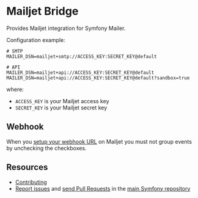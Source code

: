 Mailjet Bridge
==============

Provides Mailjet integration for Symfony Mailer.

Configuration example:

```env
# SMTP
MAILER_DSN=mailjet+smtp://ACCESS_KEY:SECRET_KEY@default

# API
MAILER_DSN=mailjet+api://ACCESS_KEY:SECRET_KEY@default
MAILER_DSN=mailjet+api://ACCESS_KEY:SECRET_KEY@default?sandbox=true
```

where:
 - `ACCESS_KEY` is your Mailjet access key
 - `SECRET_KEY` is your Mailjet secret key

Webhook
-------

When you [setup your webhook URL](https://app.mailjet.com/account/triggers) on Mailjet you must not group events by unchecking the checkboxes.

Resources
---------

 * [Contributing](https://symfony.com/doc/current/contributing/index.html)
 * [Report issues](https://github.com/symfony/symfony/issues) and
   [send Pull Requests](https://github.com/symfony/symfony/pulls)
   in the [main Symfony repository](https://github.com/symfony/symfony)
